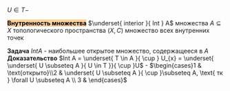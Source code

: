 $U\in T-$


<mark style="background: #FFB86CA6;">**Внутренность множества**</mark>
	$\underset{ interior }{ Int } A$ множества $A \subseteq X$ топологического пространства $\left( X, C \right)$
	множество всех внутренних точек

**Задача**
	$Int A$ - наибольшее открытое множество, содержащееся в $A$
**Доказательство**
	$Int A = \underset{ T \in A }{ \cup } U_{x} = \underset{ \underset{ U \subseteq A }{ U \in T  }}{ \cup }U$ - $\begin{cases}1 & \text{открыто}\\2 & \underset{ U \subseteq A }{ \cup }\subseteq A, \text{ тк } \forall U \subseteq A \\ 3 & \end{cases}$
